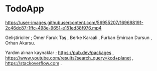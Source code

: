 # TodoApp


https://user-images.githubusercontent.com/56955207/169698191-2c46dc87-1ffc-498e-9651-e151ed38f976.mp4

Geliştiriciler ;
Ömer Faruk Taş ,
Berke Karaali ,
Furkan Emircan Dursun ,
Orhan Akarsu.

Yardım alınan kaynaklar ;
https://pub.dev/packages ,
https://www.youtube.com/results?search_query=kod+planet ,
https://stackoverflow.com .
